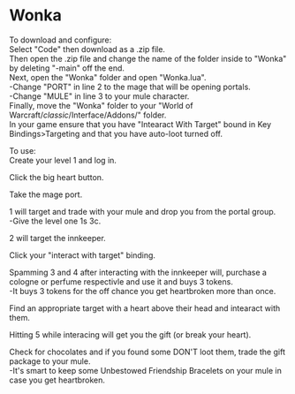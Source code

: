 # Wonka
To download and configure:  
Select "Code" then download as a .zip file.  
Then open the .zip file and change the name of the folder inside to "Wonka" by deleting "-main" off the end.  
Next, open the "Wonka" folder and open "Wonka.lua".  
    -Change "PORT" in line 2 to the mage that will be opening portals.  
    -Change "MULE" in line 3 to your mule character.  
Finally, move the "Wonka" folder to your "World of Warcraft/_classic_/Interface/Addons/" folder.  
In your game ensure that you have "Intearact With Target" bound in Key Bindings>Targeting and that you have auto-loot turned off.  
  
To use:  
Create your level 1 and log in.  
  
Click the big heart button.  
  
Take the mage port.  
  
1 will target and trade with your mule and drop you from the portal group.  
    -Give the level one 1s 3c.  
  
2 will target the innkeeper.  
  
Click your "interact with target" binding.  
  
Spamming 3 and 4 after interacting with the innkeeper will, purchase a cologne or perfume respectivle and use it and buys 3 tokens.  
    -It buys 3 tokens for the off chance you get heartbroken more than once.  
  
Find an appropriate target with a heart above their head and intearact with them.  
  
Hitting 5 while interacing will get you the gift (or break your heart).  
  
Check for chocolates and if you found some DON'T loot them, trade the gift package to your mule.  
    -It's smart to keep some Unbestowed Friendship Bracelets on your mule in case you get heartbroken.  
